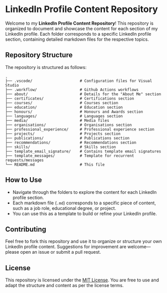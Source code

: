 # LinkedIn Profile Content Repository

Welcome to my **LinkedIn Profile Content Repository**! This repository is organized to document and showcase the content for each section of my LinkedIn profile. Each folder corresponds to a specific LinkedIn profile section, containing detailed markdown files for the respective topics.

## Repository Structure

The repository is structured as follows:

```text
.
├── .vscode/                     # Configuration files for Visual Studio
├── .workflow/                   # Github Actions workflows
├── about/                       # Details for the "About Me" section
├── certificates/                # Certifications section
├── courses/                     # Courses section
├── education/                   # Education section
├── honours/                     # Honours and Awards section
├── languages/                   # Languages section
├── media/                       # Media files
├── organisations/               # Organisations section
├── professional_experience/     # Professional experience section
├── projects/                    # Projects section
├── publications/                # Publications section
├── recommendations/             # Recommendations section
├── skills/                      # Skills section
├── template_email_signature/    # Contains template email signatures
├── template_messages/           # Template for recurrent requests/messages
└── README.md                    # This file
```

## How to Use

- Navigate through the folders to explore the content for each LinkedIn profile section.
- Each markdown file (`.md`) corresponds to a specific piece of content, such as a job role, educational degree, or project.
- You can use this as a template to build or refine your LinkedIn profile.

## Contributing

Feel free to fork this repository and use it to organize or structure your own LinkedIn profile content. Suggestions for improvement are welcome—please open an issue or submit a pull request.

## License

This repository is licensed under the [MIT License](LICENSE). You are free to use and adapt the structure and content as per the license terms.
